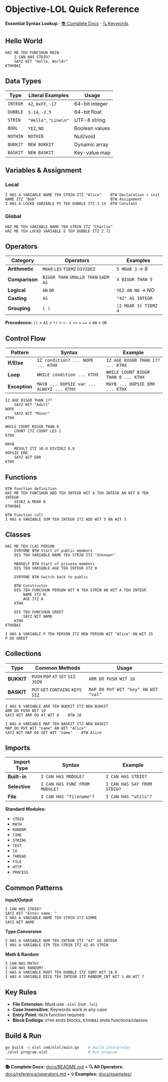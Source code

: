 # Objective-LOL Quick Reference

**Essential Syntax Lookup** · [📚 Complete Docs](README.md) · [🔍 Keywords](reference/keywords.md)

## Hello World

```lol
HAI ME TEH FUNCSHUN MAIN
    I CAN HAS STDIO?
    SAYZ WIT "Hello, World!"
KTHXBAI
```

## Data Types

| Type | Literal Examples | Usage |
|------|------------------|-------|
| `INTEGR` | `42`, `0xFF`, `-17` | 64-bit integer |
| `DUBBLE` | `3.14`, `-2.5` | 64-bit float |
| `STRIN` | `"Hello"`, `"Line\n"` | UTF-8 string |
| `BOOL` | `YEZ`, `NO` | Boolean values |
| `NOTHIN` | `NOTHIN` | Null/void |
| `BUKKIT` | `NEW BUKKIT` | Dynamic array |
| `BASKIT` | `NEW BASKIT` | Key-value map |

## Variables & Assignment

### Local

```lol
I HAS A VARIABLE NAME TEH STRIN ITZ "Alice"    BTW Declaration + init
NAME ITZ "Bob"                                 BTW Assignment
I HAS A LOCKD VARIABLE PI TEH DUBBLE ITZ 3.14  BTW Constant
```

### Global

```lol
HAI ME TEH VARIABLE NAME TEH STRIN ITZ "Charlie"
HAI ME TEH LOCKD VARIABLE E TEH DUBBLE ITZ 2.72
```

## Operators

| Category | Operators | Examples |
|----------|-----------|----------|
| **Arithmetic** | `MOAR` `LES` `TIEMZ` `DIVIDEZ` | `5 MOAR 3` → 8 |
| **Comparison** | `BIGGR THAN` `SMALLR THAN` `SAEM AS` | `X BIGGR THAN 5` |
| **Logical** | `AN` `OR` | `YEZ AN NO` → NO |
| **Casting** | `AS` | `"42" AS INTEGR` |
| **Grouping** | `( )` | `(2 MOAR 3) TIEMZ 4` |

**Precedence:** `()` > `AS` > `*/` > `+-` > `<>` > `==` > `AN` > `OR`

## Control Flow

| Pattern | Syntax | Example |
|---------|--------|---------|
| **If/Else** | `IZ condition? ... NOPE ... KTHX` | `IZ AGE BIGGR THAN 17? ... KTHX` |
| **Loop** | `WHILE condition ... KTHX` | `WHILE COUNT BIGGR THAN 0 ... KTHX` |
| **Exception** | `MAYB ... OOPSIE var ... ALWAYZ ... KTHX` | `MAYB ... OOPSIE ERR ... KTHX` |

```lol
IZ AGE BIGGR THAN 17?
    SAYZ WIT "Adult"
NOPE
    SAYZ WIT "Minor"
KTHX

WHILE COUNT BIGGR THAN 0
    COUNT ITZ COUNT LES 1
KTHX

MAYB
    RESULT ITZ 10.0 DIVIDEZ 0.0
OOPSIE ERR
    SAYZ WIT ERR
KTHX
```

## Functions

```lol
BTW Function definition
HAI ME TEH FUNCSHUN ADD TEH INTEGR WIT A TEH INTEGR AN WIT B TEH INTEGR
    GIVEZ A MOAR B
KTHXBAI

BTW Function call
I HAS A VARIABLE SUM TEH INTEGR ITZ ADD WIT 5 AN WIT 3
```

## Classes

```lol
HAI ME TEH CLAS PERSON
    EVRYONE BTW Start of public members
    DIS TEH VARIABLE NAME TEH STRIN ITZ "Unknown"

    MAHSELF BTW Start of private members
    DIS TEH VARIABLE AGE TEH INTEGR ITZ 0

    EVRYONE BTW Switch back to public

    BTW Constructor
    DIS TEH FUNCSHUN PERSON WIT N TEH STRIN AN WIT A TEH INTEGR
        NAME ITZ N
        AGE ITZ A
    KTHX

    DIS TEH FUNCSHUN GREET
        SAYZ WIT NAME
    KTHX
KTHXBAI

I HAS A VARIABLE P TEH PERSON ITZ NEW PERSON WIT "Alice" AN WIT 25
P DO GREET
```

## Collections

| Type | Common Methods | Usage |
|------|----------------|-------|
| **BUKKIT** | `PUSH` `POP` `AT` `SET` `SIZ` `JOIN` | `ARR DO PUSH WIT 10` |
| **BASKIT** | `PUT` `GET` `CONTAINS` `KEYS` `SIZ` | `MAP DO PUT WIT "key" AN WIT "val"` |

```lol
I HAS A VARIABLE ARR TEH BUKKIT ITZ NEW BUKKIT
ARR DO PUSH WIT 10
SAYZ WIT ARR DO AT WIT 0    BTW 10

I HAS A VARIABLE MAP TEH BASKIT ITZ NEW BASKIT
MAP DO PUT WIT "name" AN WIT "Alice"
SAYZ WIT MAP DO GET WIT "name"    BTW Alice
```

## Imports

| Import Type | Syntax | Example |
|-------------|--------|---------|
| **Built-in** | `I CAN HAS MODULE?` | `I CAN HAS STDIO?` |
| **Selective** | `I CAN HAS FUNC FROM MODULE?` | `I CAN HAS SAY FROM STDIO?` |
| **File** | `I CAN HAS "filename"?` | `I CAN HAS "utils"?` |

**Standard Modules:**
- `STDIO`
- `MATH`
- `RANDOM`
- `TIME`
- `STRING`
- `TEST`
- `IO`
- `THREAD`
- `FILE`
- `HTTP`
- `PROCESS`

## Common Patterns

**Input/Output**
```lol
I CAN HAS STDIO?
SAYZ WIT "Enter name: "
I HAS A VARIABLE NAME TEH STRIN ITZ GIMME
SAYZ WIT NAME
```

**Type Conversion**
```lol
I HAS A VARIABLE NUM TEH INTEGR ITZ "42" AS INTEGR
I HAS A VARIABLE STR TEH STRIN ITZ 42 AS STRIN
```

**Math & Random**
```lol
I CAN HAS MATH?
I CAN HAS RANDOM?
I HAS A VARIABLE ROOT TEH DUBBLE ITZ SQRT WIT 16.0
I HAS A VARIABLE DICE TEH INTEGR ITZ RANDOM_INT WIT 1 AN WIT 7
```

## Key Rules

- **File Extension**: Must use `.olol` (not `.lol`)
- **Case Insensitive**: Keywords work in any case
- **Entry Point**: `MAIN` function required
- **Block Endings**: `KTHX` ends blocks, `KTHXBAI` ends functions/classes

## Build & Run

```bash
go build -o olol cmd/olol/main.go    # Build interpreter
./olol program.olol                  # Run program
```

---

**📚 Complete Docs:** [docs/README.md](docs/README.md) • **🔍 All Operators:** [docs/reference/operators.md](docs/reference/operators.md) • **💡 Examples:** [docs/examples/](docs/examples/)
